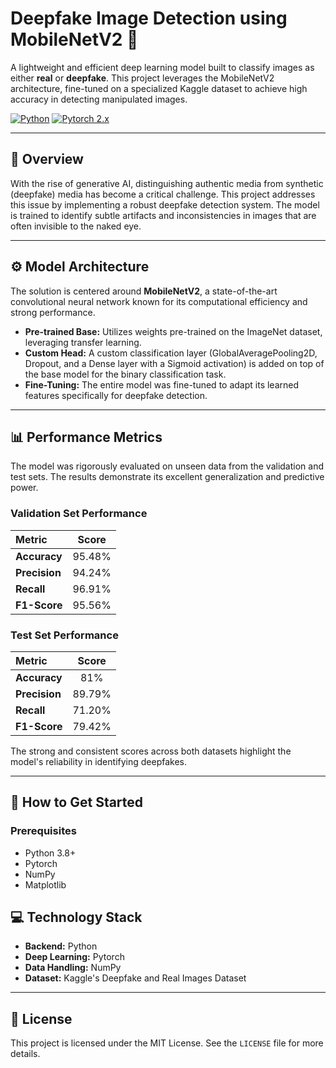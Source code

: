 
# Deepfake Image Detection using MobileNetV2 🤖

A lightweight and efficient deep learning model built to classify images as either **real** or **deepfake**. This project leverages the MobileNetV2 architecture, fine-tuned on a specialized Kaggle dataset to achieve high accuracy in detecting manipulated images.

[![Python](https://img.shields.io/badge/Python-3.8%2B-blue.svg)](https://www.python.org/downloads/)
[![Pytorch 2.x](https://img.shields.io/badge/TensorFlow-2.x-orange.svg)](https://pytorch.org/)


---

## 📜 Overview

With the rise of generative AI, distinguishing authentic media from synthetic (deepfake) media has become a critical challenge. This project addresses this issue by implementing a robust deepfake detection system. The model is trained to identify subtle artifacts and inconsistencies in images that are often invisible to the naked eye.



---

## ⚙️ Model Architecture

The solution is centered around **MobileNetV2**, a state-of-the-art convolutional neural network known for its computational efficiency and strong performance.

* **Pre-trained Base:** Utilizes weights pre-trained on the ImageNet dataset, leveraging transfer learning.
* **Custom Head:** A custom classification layer (GlobalAveragePooling2D, Dropout, and a Dense layer with a Sigmoid activation) is added on top of the base model for the binary classification task.
* **Fine-Tuning:** The entire model was fine-tuned to adapt its learned features specifically for deepfake detection.

---

## 📊 Performance Metrics

The model was rigorously evaluated on unseen data from the validation and test sets. The results demonstrate its excellent generalization and predictive power.

### Validation Set Performance

| Metric | Score |
| :--- | :---: |
| **Accuracy** | 95.48% |
| **Precision** | 94.24% |
| **Recall** | 96.91% |
| **F1-Score** | 95.56% |

### Test Set Performance

| Metric | Score |
| :--- | :---: |
| **Accuracy** | 81% |
| **Precision** | 89.79% |
| **Recall** | 71.20% |
| **F1-Score** | 79.42% |

The strong and consistent scores across both datasets highlight the model's reliability in identifying deepfakes.

---

## 🚀 How to Get Started

### Prerequisites

* Python 3.8+
* Pytorch
* NumPy
* Matplotlib



## 💻 Technology Stack

* **Backend:** Python
* **Deep Learning:** Pytorch
* **Data Handling:**  NumPy
* **Dataset:** Kaggle's Deepfake and Real Images Dataset

---

## 📄 License

This project is licensed under the MIT License. See the `LICENSE` file for more details.
